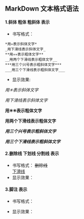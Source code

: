 

## MarkDown 文本格式语法
#### 1.斜体 粗体 粗斜体 表示  
- 书写格式：
```
*用✳表示斜体文字*
_用下滑线表示斜体文字_
**用✳✳表示粗体文字**
__用两个下滑线表示粗体文字__
***用三个兴号表示粗斜体文字***
___用三个下滑线表示粗斜体文字___
```
- 显示效果:   

 *用✳表示斜体文字*   
 
 _用下滑线表示斜体文字_  
 
 **用✳✳表示粗体文字**
 
 __用两个下滑线表示粗体文字__
 
 ***用三个兴号表示粗斜体文字***
 
 ___用三个下滑线表示粗斜体文字___  
 


#### 2.删除线 下划线  分割线 表示

- 书写格式：
~~删除线~~  
<u> 下滑线 </u>
- 显示效果：

#### 3.脚注 表示
- 书写格式：

- 显示效果：